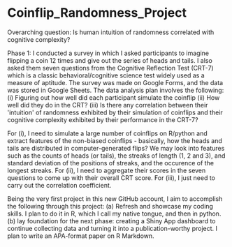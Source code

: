 # Coinflip_Randomness_Project
Overarching question: Is human intuition of randomness correlated with cognitive complexity? 

Phase 1: 
I conducted a survey in which I asked participants to imagine flipping a coin 12 times and give out the series of heads and tails. I also asked them seven questions from the Cognitive Reflection Test (CRT-7) which is a classic behavioral/cognitive science test widely used as a measure of aptitude. The survey was made on Google Forms, and the data was stored in Google Sheets. 
The data analysis plan involves the following: 
(i) Figuring out how well did each participant simulate the coinflip
(ii) How well did they do in the CRT? 
(iii) Is there any correlation between their 'intuition' of randomness exhibited by their simulation of coinflips and their cognitive complexity exhibited by their performance in the CRT-7? 

For (i), I need to simulate a large number of coinflips on R/python and extract features of the non-biased coinflips - basically, how the heads and tails are distributed in computer-generated flips? We may look into features such as the counts of heads (or tails), the streaks of length (1, 2 and 3), and standard deviation of the positions of streaks, and the occurence of the longest streaks. 
For (ii), I need to aggregate their scores in the seven questions to come up with their overall CRT score. 
For (iii), I just need to carry out the correlation coefficient. 

Being the very first project in this new GitHub account, I aim to accomplish the following through this project: 
(a) Refresh and showcase my coding skills. I plan to do it in R, which I call my native tongue, and then in python. 
(b) lay foundation for the next phase: creating a Shiny App dashboard to continue collecting data and turning it into a publication-worthy project. I plan to write an APA-format paper on R Markdown. 



